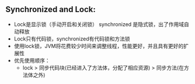 ## Synchronized and Lock:
* Lock是显示锁（手动开启和关闭锁） synchronized 是隐式锁，出了作用域自动释放
* Lock只有代码锁，synchronized有代码锁和方法锁
* 使用lock锁，JVM将花费较少时间来调整线程，性能更好，并且具有更好的扩展性
* 优先使用顺序：
    * lock > 同步代码块(已经进入了方法体，分配了相应资源) > 同步方法(在方法体之外)
